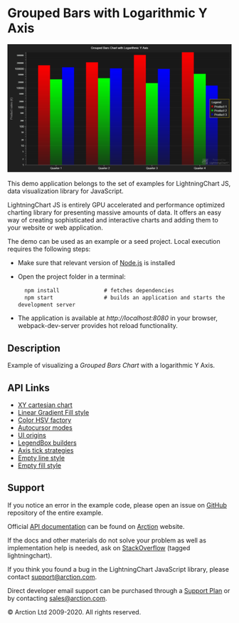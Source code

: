 # Grouped Bars with Logarithmic Y Axis

![Grouped Bars with Logarithmic Y Axis](logBars.png)

This demo application belongs to the set of examples for LightningChart JS, data visualization library for JavaScript.

LightningChart JS is entirely GPU accelerated and performance optimized charting library for presenting massive amounts of data. It offers an easy way of creating sophisticated and interactive charts and adding them to your website or web application.

The demo can be used as an example or a seed project. Local execution requires the following steps:

- Make sure that relevant version of [Node.js](https://nodejs.org/en/download/) is installed
- Open the project folder in a terminal:

        npm install              # fetches dependencies
        npm start                # builds an application and starts the development server

- The application is available at *http://localhost:8080* in your browser, webpack-dev-server provides hot reload functionality.


## Description

Example of visualizing a *Grouped Bars Chart* with a logarithmic Y Axis.

## API Links

* [XY cartesian chart]
* [Linear Gradient Fill style]
* [Color HSV factory]
* [Autocursor modes]
* [UI origins]
* [LegendBox builders]
* [Axis tick strategies]
* [Empty line style]
* [Empty fill style]


## Support

If you notice an error in the example code, please open an issue on [GitHub][0] repository of the entire example.

Official [API documentation][1] can be found on [Arction][2] website.

If the docs and other materials do not solve your problem as well as implementation help is needed, ask on [StackOverflow][3] (tagged lightningchart).

If you think you found a bug in the LightningChart JavaScript library, please contact support@arction.com.

Direct developer email support can be purchased through a [Support Plan][4] or by contacting sales@arction.com.

[0]: https://github.com/Arction/
[1]: https://www.arction.com/lightningchart-js-api-documentation/
[2]: https://www.arction.com
[3]: https://stackoverflow.com/questions/tagged/lightningchart
[4]: https://www.arction.com/support-services/

© Arction Ltd 2009-2020. All rights reserved.


[XY cartesian chart]: https://www.arction.com/lightningchart-js-api-documentation/v3.0.0/classes/chartxy.html
[Linear Gradient Fill style]: https://www.arction.com/lightningchart-js-api-documentation/v3.0.0/classes/lineargradientfill.html
[Color HSV factory]: https://www.arction.com/lightningchart-js-api-documentation/v3.0.0/globals.html#colorhsv
[Autocursor modes]: https://www.arction.com/lightningchart-js-api-documentation/v3.0.0/enums/autocursormodes.html
[UI origins]: https://www.arction.com/lightningchart-js-api-documentation/v3.0.0/globals.html#uiorigins
[LegendBox builders]: https://www.arction.com/lightningchart-js-api-documentation/v3.0.0/globals.html#legendboxbuilders
[Axis tick strategies]: https://www.arction.com/lightningchart-js-api-documentation/v3.0.0/globals.html#axistickstrategies
[Empty line style]: https://www.arction.com/lightningchart-js-api-documentation/v3.0.0/globals.html#emptyline
[Empty fill style]: https://www.arction.com/lightningchart-js-api-documentation/v3.0.0/globals.html#emptyfill


